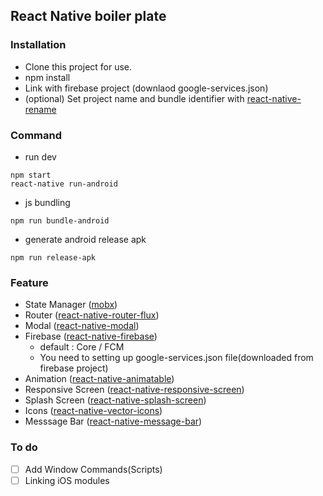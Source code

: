 ## React Native boiler plate

### Installation
- Clone this project for use.
- npm install
- Link with firebase project (downlaod google-services.json)
- (optional) Set project name and bundle identifier with [react-native-rename](https://github.com/junedomingo/react-native-rename)

### Command
- run dev
```
npm start
react-native run-android
```

- js bundling
```
npm run bundle-android
```

- generate android release apk
```
npm run release-apk
```


### Feature
- State Manager ([mobx](https://github.com/mobxjs/mobx))
- Router ([react-native-router-flux](https://github.com/aksonov/react-native-router-flux))
- Modal ([react-native-modal](https://github.com/react-native-community/react-native-modal))
- Firebase ([react-native-firebase](https://github.com/invertase/react-native-firebase))
    - default : Core / FCM 
    - You need to setting up google-services.json file(downloaded from firebase project)
- Animation ([react-native-animatable](https://github.com/oblador/react-native-animatable))
- Responsive Screen ([react-native-responsive-screen](https://github.com/marudy/react-native-responsive-screen))
- Splash Screen ([react-native-splash-screen](https://github.com/crazycodeboy/react-native-splash-screen))
- Icons ([react-native-vector-icons](https://github.com/oblador/react-native-vector-icons))
- Messsage Bar ([react-native-message-bar](https://github.com/KBLNY/react-native-message-bar))


### To do
- [ ] Add Window Commands(Scripts)
- [ ] Linking iOS modules
